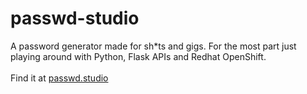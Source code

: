# passwd-studio
A password generator made for sh*ts and gigs. For the most part just playing around with Python, Flask APIs and Redhat OpenShift.
<br>
<br>
Find it at <a href="http://www.passwd.studio">passwd.studio</a>
